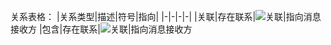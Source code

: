 关系表格：
|关系类型|描述|符号|指向|
|-|-|-|-|
|关联|存在联系|![关联](https://i.loli.net/2019/10/09/eU6AGjBVJFxOot4.png)|指向消息接收方
|包含|存在联系|![关联](https://i.loli.net/2019/10/09/eU6AGjBVJFxOot4.png)|指向消息接收方
